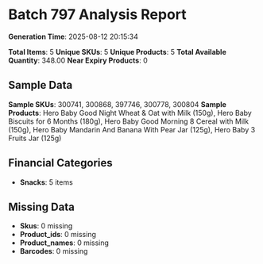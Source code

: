 # Batch 797 Analysis Report

**Generation Time**: 2025-08-12 20:15:34

**Total Items**: 5
**Unique SKUs**: 5
**Unique Products**: 5
**Total Available Quantity**: 348.00
**Near Expiry Products**: 0

## Sample Data
**Sample SKUs**: 300741, 300868, 397746, 300778, 300804
**Sample Products**: Hero Baby Good Night Wheat & Oat with Milk (150g), Hero Baby Biscuits for 6 Months (180g), Hero Baby Good Morning 8 Cereal with Milk (150g), Hero Baby Mandarin And Banana With Pear Jar (125g), Hero Baby 3 Fruits Jar (125g)

## Financial Categories
- **Snacks**: 5 items

## Missing Data
- **Skus**: 0 missing
- **Product_ids**: 0 missing
- **Product_names**: 0 missing
- **Barcodes**: 0 missing
